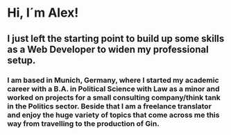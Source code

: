 # Hi, I´m Alex! 

## I just left the starting point to build up some skills as a Web Developer to widen my professional setup.

### I am based in Munich, Germany, where I started my academic career with a B.A. in Political Science with Law as a minor and worked on projects for a small consulting company/think tank in the Politics sector. Beside that I am a freelance translator and enjoy the huge variety of topics that come across me this way from travelling to the production of Gin. 



